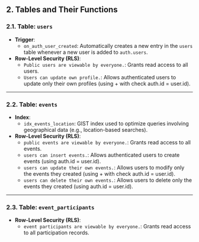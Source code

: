 ## 2. Tables and Their Functions

### **2.1. Table: `users`**
- **Trigger**:
  - `on_auth_user_created`: Automatically creates a new entry in the `users` table whenever a new user is added to `auth.users`.
- **Row-Level Security (RLS)**:
  - `Public users are viewable by everyone.`: Grants read access to all users.
  - `Users can update own profile.`: Allows authenticated users to update only their own profiles (using + with check auth.id = user.id).

---

### **2.2. Table: `events`**
- **Index**:
  - `idx_events_location`: GIST index used to optimize queries involving geographical data (e.g., location-based searches).
- **Row-Level Security (RLS)**:
  - `public events are viewable by everyone.`: Grants read access to all events.
  - `users can insert events.`: Allows authenticated users to create events (using auth.id = user.id).
  - `users can update their own events.`: Allows users to modify only the events they created (using + with check auth.id = user.id).
  - `users can delete their own events.`: Allows users to delete only the events they created (using auth.id = user.id).

---

### **2.3. Table: `event_participants`**
- **Row-Level Security (RLS)**:
  - `event participants are viewable by everyone.`: Grants read access to all participation records.
